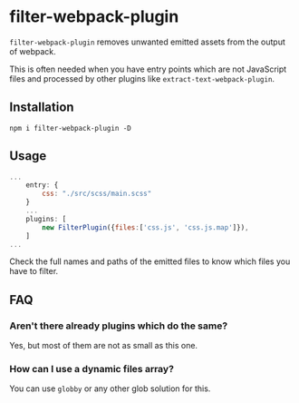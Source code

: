 # filter-webpack-plugin

`filter-webpack-plugin` removes unwanted emitted assets from the output of webpack.  

This is often needed when you have entry points which are not JavaScript files and processed by other plugins like `extract-text-webpack-plugin`.

## Installation

`npm i filter-webpack-plugin -D`

## Usage

```js
...
    entry: {
	    css: "./src/scss/main.scss"
    }
    ...
    plugins: [
        new FilterPlugin({files:['css.js', 'css.js.map']}),
    ]
...
```

Check the full names and paths of the emitted files to know which files you have to filter.

## FAQ

### Aren't there already plugins which do the same?
Yes, but most of them are not as small as this one.

### How can I use a dynamic files array?
You can use `globby` or any other glob solution for this.